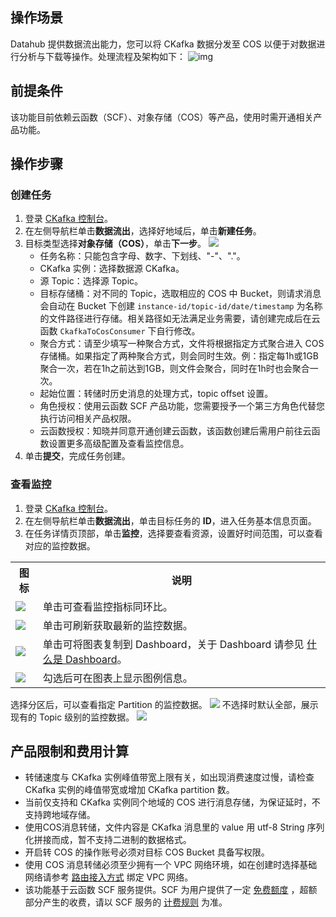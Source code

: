 ## 操作场景

Datahub 提供数据流出能力，您可以将 CKafka 数据分发至 COS 以便于对数据进行分析与下载等操作。处理流程及架构如下：
![img](https://main.qcloudimg.com/raw/8fdf8c6f74a3d4597688fddd4a3bffd4.svg)



## 前提条件

该功能目前依赖云函数（SCF）、对象存储（COS）等产品，使用时需开通相关产品功能。

## 操作步骤

### 创建任务

1. 登录 [CKafka 控制台](https://console.cloud.tencent.com/ckafka)。
2. 在左侧导航栏单击**数据流出**，选择好地域后，单击**新建任务**。
3. 目标类型选择**对象存储（COS）**，单击**下一步**。
![](https://qcloudimg.tencent-cloud.cn/raw/1eca62e5f2c7752121d41d7f1274c83a.png)
   - 任务名称：只能包含字母、数字、下划线、"-"、"."。
   - CKafka 实例：选择数据源 CKafka。
   - 源 Topic：选择源 Topic。
   - 目标存储桶：对不同的 Topic，选取相应的 COS 中 Bucket，则请求消息会自动在 Bucket 下创建 `instance-id/topic-id/date/timestamp` 为名称的文件路径进行存储。相关路径如无法满足业务需要，请创建完成后在云函数 `CkafkaToCosConsumer` 下自行修改。
   - 聚合方式：请至少填写一种聚合方式，文件将根据指定方式聚合进入 COS 存储桶。如果指定了两种聚合方式，则会同时生效。例：指定每1h或1GB聚合一次，若在1h之前达到1GB，则文件会聚合，同时在1h时也会聚合一次。
   - 起始位置：转储时历史消息的处理方式，topic offset 设置。
   - 角色授权：使用云函数 SCF 产品功能，您需要授予一个第三方角色代替您执行访问相关产品权限。
   - 云函数授权：知晓并同意开通创建云函数，该函数创建后需用户前往云函数设置更多高级配置及查看监控信息。
4. 单击**提交**，完成任务创建。



### 查看监控

1. 登录 [CKafka 控制台](https://console.cloud.tencent.com/ckafka)。
2. 在左侧导航栏单击**数据流出**，单击目标任务的 **ID**，进入任务基本信息页面。
3. 在任务详情页顶部，单击**监控**，选择要查看资源，设置好时间范围，可以查看对应的监控数据。
<table>
    <tr>
        <th>图标</th>
        <th>说明</th>
    </tr>
    <tr>
        <td><img src ="https://main.qcloudimg.com/raw/9ba57bbd3b8ef3efc4f687d63d27a46d.png" style ="margin:0"></td>
        <td>单击可查看监控指标同环比。</td>
    </tr>
    <tr>
        <td><img src ="https://main.qcloudimg.com/raw/34bdbdbdabb7b5720bf17d78c636a4ad.png" style ="margin:0"></td>
        <td>单击可刷新获取最新的监控数据。</td>
    </tr>
    <tr>
        <td><img src ="https://main.qcloudimg.com/raw/8f2bf7f4df9ddd959f0ecb69fdda8e4c.png" style ="margin:0"></td>
        <td>单击可将图表复制到 Dashboard，关于 Dashboard 请参见 <a href="https://cloud.tencent.com/document/product/248/47161">什么是 Dashboard</a>。</td>
    </tr>
    <tr>
        <td><img src ="https://main.qcloudimg.com/raw/af20129df7be46f33ab7d3598f6e9213.png" style ="margin:0"></td>
        <td>勾选后可在图表上显示图例信息。</td>
    </tr>
</table>
   选择分区后，可以查看指定 Partition 的监控数据。
<img src ="https://qcloudimg.tencent-cloud.cn/raw/7dbbfca73fd617ea96e276c7ab55370a.png"> 
   不选择时默认全部，展示现有的 Topic 级别的监控数据。
<img src ="https://qcloudimg.tencent-cloud.cn/raw/7ad8dd52abe75bda0e827c71c6d1da16.png"> 




## 产品限制和费用计算

- 转储速度与 CKafka 实例峰值带宽上限有关，如出现消费速度过慢，请检查 CKafka 实例的峰值带宽或增加 CKafka partition 数。
- 当前仅支持和 CKafka 实例同个地域的 COS 进行消息存储，为保证延时，不支持跨地域存储。
- 使用COS消息转储，文件内容是 CKafka 消息里的 value 用 utf-8 String 序列化拼接而成，暂不支持二进制的数据格式。
- 开启转 COS 的操作账号必须对目标 COS Bucket 具备写权限。
- 使用 COS 消息转储必须至少拥有一个 VPC 网络环境，如在创建时选择基础网络请参考 [路由接入方式](https://cloud.tencent.com/document/product/597/36348) 绑定 VPC 网络。
- 该功能基于云函数 SCF 服务提供。SCF 为用户提供了一定 [免费额度](https://cloud.tencent.com/document/product/583/12282) ，超额部分产生的收费，请以 SCF 服务的 [计费规则](https://cloud.tencent.com/document/product/583/17299) 为准。


